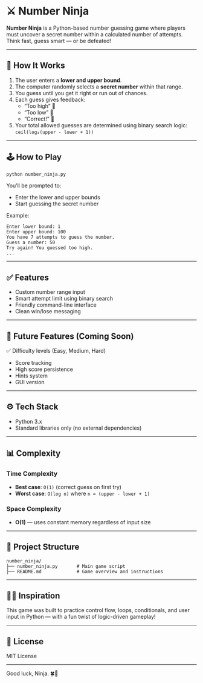 # ⚔️ Number Ninja

**Number Ninja** is a Python-based number guessing game where players must uncover a secret number within a calculated number of attempts. Think fast, guess smart — or be defeated!

---

## 🧠 How It Works

1. The user enters a **lower and upper bound**.
2. The computer randomly selects a **secret number** within that range.
3. You guess until you get it right or run out of chances.
4. Each guess gives feedback:
   - “Too high” 🔺
   - “Too low” 🔻
   - “Correct!” 🎯
5. Your total allowed guesses are determined using binary search logic: `ceil(log₂(upper - lower + 1))`

---

## 🕹️ How to Play

```bash
python number_ninja.py
```

You’ll be prompted to:
- Enter the lower and upper bounds
- Start guessing the secret number

Example:
```
Enter lower bound: 1
Enter upper bound: 100
You have 7 attempts to guess the number.
Guess a number: 50
Try again! You guessed too high.
...
```

---

## ✅ Features
- Custom number range input
- Smart attempt limit using binary search
- Friendly command-line interface
- Clean win/lose messaging

---

## 🚀 Future Features (Coming Soon)
✅ Difficulty levels (Easy, Medium, Hard)
- Score tracking
- High score persistence
- Hints system
- GUI version

---

## ⚙️ Tech Stack
- Python 3.x
- Standard libraries only (no external dependencies)

---

## 📊 Complexity

### Time Complexity
- **Best case**: `O(1)` (correct guess on first try)
- **Worst case**: `O(log n)` where `n = (upper - lower + 1)`

### Space Complexity
- **O(1)** — uses constant memory regardless of input size

---

## 📁 Project Structure
```
number_ninja/
├── number_ninja.py       # Main game script
├── README.md             # Game overview and instructions
```

---

## 🧙‍♂️ Inspiration
This game was built to practice control flow, loops, conditionals, and user input in Python — with a fun twist of logic-driven gameplay!

---

## 📜 License
MIT License

---

Good luck, Ninja. 🍀🥷


